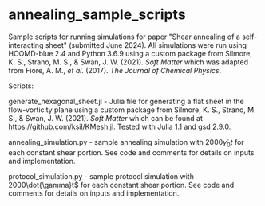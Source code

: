 # annealing_sample_scripts

Sample scripts for running simulations for paper "Shear annealing of a self-interacting sheet" (submitted June 2024). All simulations were run using HOOMD-blue 2.4 and Python 3.6.9 using a custom package from Silmore, K. S., Strano, M. S., & Swan, J. W. (2021). *Soft Matter* which was adapted from Fiore, A. M., *et al.* (2017). *The Journal of Chemical Physics*.

Scripts:

generate_hexagonal_sheet.jl - Julia file for generating a flat sheet in the flow-vorticity plane using a custom package from Silmore, K. S., Strano, M. S., & Swan, J. W. (2021). *Soft Matter* which can be found at https://github.com/ksil/KMesh.jl. Tested with Julia 1.1 and gsd 2.9.0.

annealing_simulation.py - sample annealing simulation with $2000\dot{\gamma}_0t$ for each constant shear portion. See code and comments for details on inputs and implementation.

protocol_simulation.py - sample protocol simulation with $2000$\dot{\gamma}t$ for each constant shear portion. See code and comments for details on inputs and implementation.
